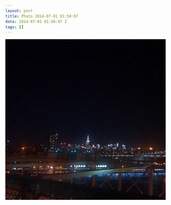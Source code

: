 ```yaml
---
layout: post
title: Photo 2014-07-01 01:58:07
date: 2014-07-01 01:58:07 Z
tags: []
---
```

![](/media/2014/07/90411151504.jpg)
